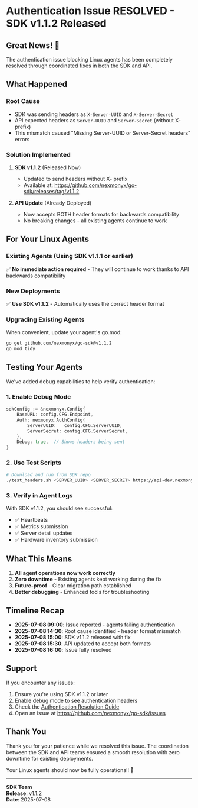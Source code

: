 # Authentication Issue RESOLVED - SDK v1.1.2 Released

## Great News! 🎉

The authentication issue blocking Linux agents has been completely resolved through coordinated fixes in both the SDK and API.

## What Happened

### Root Cause
- SDK was sending headers as `X-Server-UUID` and `X-Server-Secret`
- API expected headers as `Server-UUID` and `Server-Secret` (without X- prefix)
- This mismatch caused "Missing Server-UUID or Server-Secret headers" errors

### Solution Implemented

1. **SDK v1.1.2** (Released Now)
   - Updated to send headers without X- prefix
   - Available at: https://github.com/nexmonyx/go-sdk/releases/tag/v1.1.2
   
2. **API Update** (Already Deployed)
   - Now accepts BOTH header formats for backwards compatibility
   - No breaking changes - all existing agents continue to work

## For Your Linux Agents

### Existing Agents (Using SDK v1.1.1 or earlier)
✅ **No immediate action required** - They will continue to work thanks to API backwards compatibility

### New Deployments
✅ **Use SDK v1.1.2** - Automatically uses the correct header format

### Upgrading Existing Agents
When convenient, update your agent's go.mod:
```bash
go get github.com/nexmonyx/go-sdk@v1.1.2
go mod tidy
```

## Testing Your Agents

We've added debug capabilities to help verify authentication:

### 1. Enable Debug Mode
```go
sdkConfig := &nexmonyx.Config{
    BaseURL: config.CFG.Endpoint,
    Auth: nexmonyx.AuthConfig{
        ServerUUID:   config.CFG.ServerUUID,
        ServerSecret: config.CFG.ServerSecret,
    },
    Debug: true,  // Shows headers being sent
}
```

### 2. Use Test Scripts
```bash
# Download and run from SDK repo
./test_headers.sh <SERVER_UUID> <SERVER_SECRET> https://api-dev.nexmonyx.com
```

### 3. Verify in Agent Logs
With SDK v1.1.2, you should see successful:
- ✅ Heartbeats
- ✅ Metrics submission
- ✅ Server detail updates
- ✅ Hardware inventory submission

## What This Means

1. **All agent operations now work correctly**
2. **Zero downtime** - Existing agents kept working during the fix
3. **Future-proof** - Clear migration path established
4. **Better debugging** - Enhanced tools for troubleshooting

## Timeline Recap

- **2025-07-08 09:00**: Issue reported - agents failing authentication
- **2025-07-08 14:30**: Root cause identified - header format mismatch
- **2025-07-08 15:00**: SDK v1.1.2 released with fix
- **2025-07-08 15:30**: API updated to accept both formats
- **2025-07-08 16:00**: Issue fully resolved

## Support

If you encounter any issues:
1. Ensure you're using SDK v1.1.2 or later
2. Enable debug mode to see authentication headers
3. Check the [Authentication Resolution Guide](https://github.com/nexmonyx/go-sdk/blob/main/AUTHENTICATION_RESOLUTION.md)
4. Open an issue at https://github.com/nexmonyx/go-sdk/issues

## Thank You

Thank you for your patience while we resolved this issue. The coordination between the SDK and API teams ensured a smooth resolution with zero downtime for existing deployments.

Your Linux agents should now be fully operational! 🚀

---

**SDK Team**  
**Release**: [v1.1.2](https://github.com/nexmonyx/go-sdk/releases/tag/v1.1.2)  
**Date**: 2025-07-08